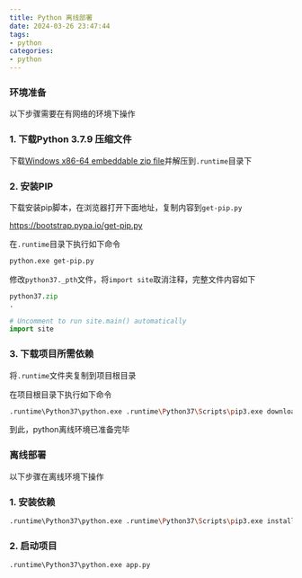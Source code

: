 ```yaml
---
title: Python 离线部署
date: 2024-03-26 23:47:44
tags:
- python
categories:
- python
---
```


### 环境准备

以下步骤需要在有网络的环境下操作

### 1. 下载Python 3.7.9 压缩文件

下载[Windows x86-64 embeddable zip file](https://www.python.org/ftp/python/3.7.9/python-3.7.9-embed-amd64.zip)并解压到`.runtime`目录下

### 2. 安装PIP

下载安装pip脚本，在浏览器打开下面地址，复制内容到`get-pip.py`

https://bootstrap.pypa.io/get-pip.py

在`.runtime`目录下执行如下命令

```bash
python.exe get-pip.py
```

修改`python37._pth`文件，将`import site`取消注释，完整文件内容如下

```python
python37.zip
.

# Uncomment to run site.main() automatically
import site
```

### 3. 下载项目所需依赖

将`.runtime`文件夹复制到项目根目录

在项目根目录下执行如下命令

```bash
.runtime\Python37\python.exe .runtime\Python37\Scripts\pip3.exe download -d .runtime\Packages\ -r requirements.txt
```

到此，python离线环境已准备完毕

### 离线部署

以下步骤在离线环境下操作

### 1. 安装依赖

```bash
.runtime\Python37\python.exe .runtime\Python37\Scripts\pip3.exe install --no-index --find-links=.runtime\Packages\ -r requirements.txt
```

### 2. 启动项目

```bash
.runtime\Python37\python.exe app.py
```